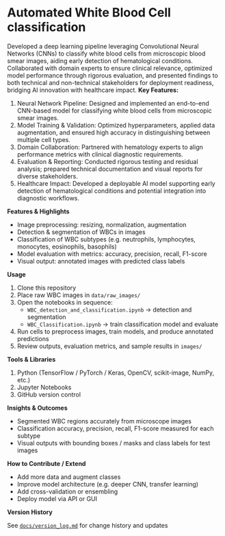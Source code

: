 # Automated White Blood Cell classification
Developed a deep learning pipeline leveraging Convolutional Neural Networks (CNNs) to classify white blood cells from microscopic blood smear images, aiding early detection of hematological conditions. Collaborated with domain experts to ensure clinical relevance, optimized model performance through rigorous evaluation, and presented findings to both technical and non-technical stakeholders for deployment readiness, bridging AI innovation with healthcare impact.
**Key Features:**
1. Neural Network Pipeline: Designed and implemented an end-to-end CNN-based model for classifying white blood cells from microscopic smear images.
2. Model Training & Validation: Optimized hyperparameters, applied data augmentation, and ensured high accuracy in distinguishing between multiple cell types.
3. Domain Collaboration: Partnered with hematology experts to align performance metrics with clinical diagnostic requirements.
4. Evaluation & Reporting: Conducted rigorous testing and residual analysis; prepared technical documentation and visual reports for diverse stakeholders.
5. Healthcare Impact: Developed a deployable AI model supporting early detection of hematological conditions and potential integration into diagnostic workflows.

**Features & Highlights**

- Image preprocessing: resizing, normalization, augmentation  
- Detection & segmentation of WBCs in images  
- Classification of WBC subtypes (e.g. neutrophils, lymphocytes, monocytes, eosinophils, basophils)  
- Model evaluation with metrics: accuracy, precision, recall, F1-score  
- Visual output: annotated images with predicted class labels  

**Usage**

1. Clone this repository  
2. Place raw WBC images in `data/raw_images/`  
3. Open the notebooks in sequence:  
   - `WBC_detection_and_classification.ipynb` → detection and segmentation  
   - `WBC_Classification.ipynb` → train classification model and evaluate  
4. Run cells to preprocess images, train models, and produce annotated predictions  
5. Review outputs, evaluation metrics, and sample results in `images/`

**Tools & Libraries**

1. Python (TensorFlow / PyTorch / Keras, OpenCV, scikit-image, NumPy, etc.)
2. Jupyter Notebooks
3. GitHub version control  

**Insights & Outcomes**

- Segmented WBC regions accurately from microscope images  
- Classification accuracy, precision, recall, F1-score measured for each subtype  
- Visual outputs with bounding boxes / masks and class labels for test images  

**How to Contribute / Extend**

- Add more data and augment classes  
- Improve model architecture (e.g. deeper CNN, transfer learning)  
- Add cross-validation or ensembling  
- Deploy model via API or GUI  

**Version History**

See [`docs/version_log.md`](./docs/version_log.md) for change history and updates  



